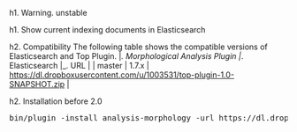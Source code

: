 h1. Warning. unstable

h1. Show current indexing documents in Elasticsearch


h2. Compatibility
The following table shows the compatible versions of Elasticsearch and Top Plugin.
|_. Morphological Analysis Plugin |_.  Elasticsearch   |_. URL  |
| master                          | 1.7.x  | https://dl.dropboxusercontent.com/u/1003531/top-plugin-1.0-SNAPSHOT.zip  |


h2. Installation before 2.0
<pre>
bin/plugin -install analysis-morphology -url https://dl.dropboxusercontent.com/u/1003531/top-plugin-1.0-SNAPSHOT.zip
</pre>

